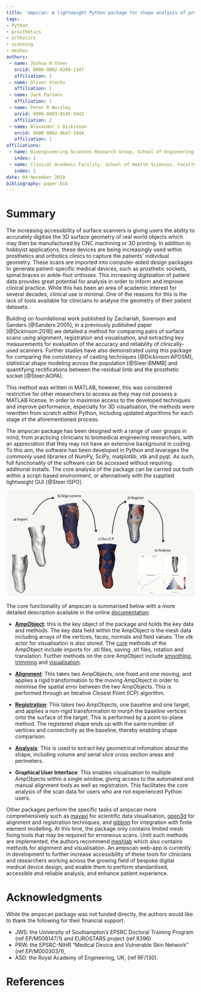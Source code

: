 ```yaml
---
title: 'ampscan: A lightweight Python package for shape analysis of prosthetics and orthotics'
tags:
- Python
- prosthetics
- orthotics
- scanning
- meshes
authors:
 - name: Joshua W Steer
   orcid: 0000-0002-6288-1347
   affiliation: 1
 - name: Oliver Stocks
   affiliation: 1
 - name: Jack Parsons
   affiliation: 1 
 - name: Peter R Worsley
   orcid: 0000-0003-0145-5042
   affiliation: 2
 - name: Alexander S Dickinson
   orcid: 0000-0002-9647-1944
   affiliation: 1
affiliations:
 - name: Bioengineering Sciences Research Group, School of Engineering, Faculty of Engineering and Physical Sciences, University of Southampton
   index: 1
 - name: Clinical Academic Facility, School of Health Sciences, Faculty of Environment and Life Sciences, University of Southampton
   index: 2
date: 04 November 2019
bibliography: paper.bib
---
```

# Summary

The increasing accessibility of surface scanners is giving users the ability to accurately digitise the 3D surface geometry of real world objects which may then be manufactured by CNC machining or 3D printing. In addition to hobbyist applications, these devices are being increasingly used within prosthetics and orthotics clinics to capture the patients' individual geometry. These scans are imported into computer-aided design packages to generate patient-specific medical devices, such as prosthetic sockets, spinal braces or ankle-foot orthoses. This increasing digitsiation of patient data provides great potential for analysis in order to inform and improve clinical practice. While this has been an area of academic interest for several decades, clinical use is minimal. One of the reasons for this is the lack of tools available for clinicians to analyse the geometry of their patient datasets. 

Building on foundational work published by Zachariah, Sorenson and Sanders [@Sanders:2005], in a previously published paper [@Dickinson:2016] we detailed a method for comparing pairs of surface scans using alignment, registration and visualisation, and extracting key measurements for evaluation of the accuracy and reliability of clinically-used scanners. Further studies have also demonstrated using this package for comparing the consistency of casting techniques [@Dickinson:APOSM], statistical shape modeling across the population [@Steer:BMMB] and quantifying rectifications between the residual limb and the prosthetic socket [@Steer:AOPA]. 

This method was written in MATLAB, however, this was considered restrictive for other researchers to access as they may not possess a MATLAB license.  In order to maximise access to the developed techniques and improve performance, especially for 3D visualisation, the methods were rewritten from scratch within Python, including updated algorithms for each stage of the aforementioned process. 

The ampscan package has been designed with a range of user groups in mind, from practicing clinicians to biomedical engineering researchers, with an appreciation that they may not have an extensive background in coding. To this aim, the software has been developed in Python and leverages the commonly used libraries of NumPy, SciPy, matplotlib, vtk and pyqt. As such, full functionality of the software can be accessed without requiring additional installs. The core analysis of the package can be carried out both within a script-based environment, or alternatively with the supplied lightweight GUI [@Steer:ISPO].  

![A Graphical summary of the ampscan process. a) Importing a pair of scans, b) Automatically snap centres, c) Align using ICP algorithm, d) Register and visualise shape deviation and e) Automatically analyse the registered scan](AmpScan_Overview.png)

The core functionality of ampscan is summarised below with a more detailed description available in the online [documentation](https://ampscan.readthedocs.io/en/latest/):

- **[AmpObject](https://ampscan.readthedocs.io/en/latest/source/core.html)**: this is the key object of the package and holds the key data and methods. The key data held within the AmpObject is the mesh data including arrays of the vertices, faces, normals and field values. The vtk actor for visualisation is also stored. The [core](https://ampscan.readthedocs.io/en/latest/source/core.html) methods of the AmpObject include imports for .stl files, saving .stl files, rotation and translation. Further methods on the core AmpObject include [smoothing](https://ampscan.readthedocs.io/en/latest/source/smooth.html), [trimming](https://ampscan.readthedocs.io/en/latest/source/trim.html) and [visualisation](https://ampscan.readthedocs.io/en/latest/source/ampVis.html). 

- **[Alignment](https://ampscan.readthedocs.io/en/latest/source/align.html)**: This takes two AmpObjects, one fixed and one moving, and applies a rigid transformation to the moving AmpObject in order to minimise the spatial error between the two AmpObjects. This is performed through an Iterative Closest Point (ICP) algorithm.

- **[Registration](https://ampscan.readthedocs.io/en/latest/source/registration.html)**: This takes two AmpObjects, one baseline and one target, and applies a non-rigid transformation to morph the baseline vertices onto the surface of the target. This is performed by a point-to-plane method. The registered shape ends up with the same number of vertices and connectivity as the baseline, thereby enabling shape comparison.

- **[Analysis](https://ampscan.readthedocs.io/en/latest/source/analyse.html)**: This is used to extract key geometrical infomation about the shape, including volume and serial slice cross section areas and perimeters.

- **Graphical User Interface**: This enables visualisation to multiple AmpObjects within a single window, giving access to the automated and manual alignment tools as well as registration. This facilitates the core analysis of the scan data for users who are not experienced Python users. 

Other packages perform the specific tasks of ampscan more comprehensively such as [mayavi](https://docs.enthought.com/mayavi/mayavi/index.html) for scientific data visualisation, [open3d](http://www.open3d.org/docs/getting_started.html) for alignment and registration techniques, and [gibbon](https://www.gibboncode.org/) for integration with finite element modelling. At this time, the package only contains limited mesh fixing tools that may be required for erroneous scans. Until such methods are implemented, the authors recommend [meshlab](http://www.meshlab.net/) which also contains methods for alignment and visualisation. An ampscan web-app is currently in development to further increase accessibility of these tools for clinicians and researchers working across the growing field of bespoke digital medical device design, and enable them to perform standardised, accessible and reliable analysis, and enhance patient experience.

# Acknowledgments 
While the ampscan package was not funded directly, the authors would like to thank the following for their financial support:
- JWS: the University of Southampton’s EPSRC Doctoral Training Program (ref EP/M508147/1) and EUROSTARS project (ref 9396)
- PRW: the EPSRC-NIHR “Medical Device and Vulnerable Skin Network” (ref EP/M000303/1),
- ASD: the Royal Academy of Engineering, UK, (ref RF/130).

# References
